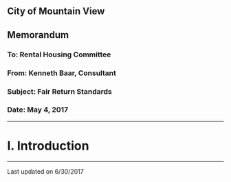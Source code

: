 ## City of Mountain View
## Memorandum
### To: Rental Housing Committee
### From: Kenneth Baar, Consultant
### Subject: Fair Return Standards  
### Date: May 4, 2017  

***

# I. Introduction  


***
Last updated on 6/30/2017  